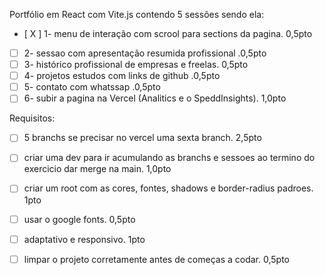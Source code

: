 Portfólio em React com Vite.js contendo 5 sessões sendo ela:

- [ X ] 1- menu de interação com scrool para sections da pagina. 0,5pto
- [ ] 2- sessao com apresentação resumida profissional .0,5pto
- [ ] 3- histórico profissional de empresas e freelas. 0,5pto
- [ ] 4- projetos estudos com links de github .0,5pto
- [ ] 5- contato com whatssap .0,5pto
- [ ] 6- subir a pagina na Vercel (Analitics e o SpeddInsights). 1,0pto

Requisitos:

- [ ] 5 branchs se precisar no vercel uma sexta branch. 2,5pto
	        
- [ ] criar uma dev para ir acumulando as branchs e sessoes ao termino do exercicio dar merge na main. 1,0pto
	        
- [ ] criar um root com as cores, fontes, shadows e border-radius padroes. 1pto
    
- [ ] usar o google fonts. 0,5pto
	        
- [ ] adaptativo e responsivo. 1pto
    
- [ ] limpar o projeto corretamente antes de começas a codar. 0,5pto 
